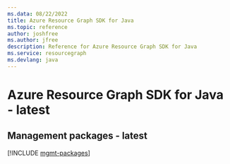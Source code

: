 ```yaml
---
ms.data: 08/22/2022
title: Azure Resource Graph SDK for Java
ms.topic: reference
author: joshfree
ms.author: jfree
description: Reference for Azure Resource Graph SDK for Java
ms.service: resourcegraph
ms.devlang: java
---
```

# Azure Resource Graph SDK for Java - latest

## Management packages - latest
[!INCLUDE [mgmt-packages](resource-graph-mgmt-index.md)]